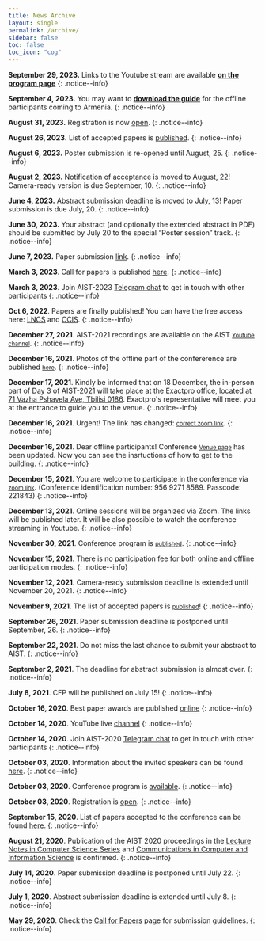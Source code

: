 ```yaml
---
title: News Archive
layout: single
permalink: /archive/
sidebar: false
toc: false
toc_icon: "cog"
---
```


**September 29, 2023.** Links to the Youtube stream are available <a href="/program/program"><b>on the program page</b></a>
{: .notice--info}

**September 4, 2023.** You may want to <a href="/Guidebook.pdf"><b>download the guide</b></a> for the offline participants coming to Armenia.
{: .notice--info}

**August 31, 2023.** Registration is now [open](https://www.eventbrite.com/e/aist-2023-tickets-664697717767).
{: .notice--info}

**August 26, 2023.** List of accepted papers is [published](/program/accepted).
{: .notice--info}

**August 6, 2023.** Poster submission is re-opened until August, 25.
{: .notice--info}

**August 2, 2023.** Notification of acceptance is moved to August, 22! Camera-ready version is due September, 10.
{: .notice--info}

**June 4, 2023.** Abstract submission deadline is moved to July, 13! Paper submission is due July, 20.
{: .notice--info}

**June 30, 2023.** Your abstract (and optionally the extended abstract in PDF) should be submitted by July 20 to the special “Poster session” track.
{: .notice--info}

**June 7, 2023.** Paper submission [link](https://easychair.org/conferences/?conf=aist2023).
{: .notice--info}

**March 3, 2023**. Call for papers is published [here](/calls/papers).
{: .notice--info}

**March 3, 2023**. Join AIST-2023 [Telegram chat](https://t.me/joinchat/AAAAAESt4UfKCiLcCj2PbA) to get in touch with other participants
{: .notice--info}

**Oct 6, 2022**. Papers are finally published! You can have the free access here: [LNCS](https://link.springer.com/book/9783031164996) and [CCIS](https://link.springer.com/book/10.1007/978-3-031-15168-2).
{: .notice--info}

**December 27, 2021**. AIST-2021 recordings are available on the AIST <a href="https://youtube.com/playlist?list=PLmG76X44dbLFDcc1meE3IGZYtgkt4td4F" style="font-size: smaller; font-decoration: italic;">Youtube channel</a>.
{: .notice--info}

**December 16, 2021**. Photos of the offline part of the confererence are published <a href="/photos" style="font-size: smaller; font-decoration: italic;">here</a>.
{: .notice--info}

**December 17, 2021**. Kindly be informed that on 18 December, the in-person part of Day 3 of AIST-2021 will take place at the Exactpro office, located at <a href="https://www.google.com/maps/place/Exactpro+Georgia/@41.7244246,44.7298311,15z/data=!4m2!3m1!1s0x0:0xaaa2e6fa1434cfdb?sa=X&ved=2ahUKEwjEgsnKyOj0AhWzSfEDHS9BB30Q_BJ6BAgXEAU">71 Vazha Pshavela Ave, Tbilisi 0186</a>. Exactpro's representative will meet you at the entrance to guide you to the venue.
{: .notice--info}

**December 16, 2021**. Urgent! The link has changed: <a href="https://zoom.us/j/95692718589?pwd=U1ZQZHBXdG1pU2x3b0owSy9kY2Q1Zz09" style="font-size: smaller; font-decoration: italic;">correct zoom link</a>.
{: .notice--info}

**December 16, 2021**. Dear offline participants! Conference <a href="/venue" style="font-size: smaller; font-decoration: italic;">Venue page</a> has been updated. Now you can see the insrtuctions of how to get to the building.
{: .notice--info}

**December 15, 2021**. You are welcome to participate in the conference via <a href="https://zoom.us/j/95692718589?pwd=U1ZQZHBXdG1pU2x3b0owSy9kY2Q1Zz09" style="font-size: smaller; font-decoration: italic;">zoom link</a>. (Conference identification number: 956 9271 8589. Passcode: 221843)
{: .notice--info}

**December 13, 2021**. Online sessions will be organized via Zoom. The links will be published later. It will be also possible to watch the conference streaming in Youtube.
{: .notice--info}

**November 30, 2021**. Conference program is <a href="/program/program/" style="font-size: smaller; font-decoration: italic;">published</a>.
{: .notice--info}

**November 15, 2021**. There is no participation fee for both online and offline participation modes.
{: .notice--info}

**November 12, 2021**. Camera-ready submission deadline is extended until November 20, 2021.
{: .notice--info}

**November 9, 2021**. The list of accepted papers is <a href="/program/accepted/" style="font-size: smaller; font-decoration: italic;">published</a>!
{: .notice--info}

**September 26, 2021**. Paper submission deadline is postponed until September, 26.
{: .notice--info}

**September 22, 2021**. Do not miss the last chance to submit your abstract to AIST.
{: .notice--info}

**September 2, 2021**. The deadline for abstract submission is almost over.
{: .notice--info}

**July 8, 2021**. CFP will be published on July 15!
{: .notice--info}

**October 16, 2020**. Best paper awards are published [online](/program/best/)
{: .notice--info}

**October 14, 2020**. YouTube live [channel](https://www.youtube.com/channel/UCvqxcp-Ocg5kB-gBlRC_SwA)
{: .notice--info}

**October 14, 2020**. Join AIST-2020 [Telegram chat](https://t.me/joinchat/AAAAAESt4UfKCiLcCj2PbA) to get in touch with other participants
{: .notice--info}

**October 03, 2020**. Information about the invited speakers can be found [here](/program/invited/).
{: .notice--info}

**October 03, 2020**. Conference program is [available](/program/program/).
{: .notice--info}

**October 03, 2020**. Registration is [open](https://forms.gle/Yc7uL9gBaZYJFRD77).
{: .notice--info}

**September 15, 2020**. List of papers accepted to the conference can be found [here](/program/accepted/).
{: .notice--info}

**August 21, 2020**. Publication of the AIST 2020 proceedings in the [Lecture Notes in Computer Science Series](https://www.springer.com/series/558) and [Communications in Computer and Information Science](http://www.springer.com/series/7899) is confirmed.
{: .notice--info}

**July 14, 2020**. Paper submission deadline is postponed until July 22.
{: .notice--info}

**July 1, 2020**. Abstract submission deadline is extended until July 8.
{: .notice--info} 

**May 29, 2020**. Check the [Call for Papers](/calls/papers) page for submission guidelines.
{: .notice--info}
